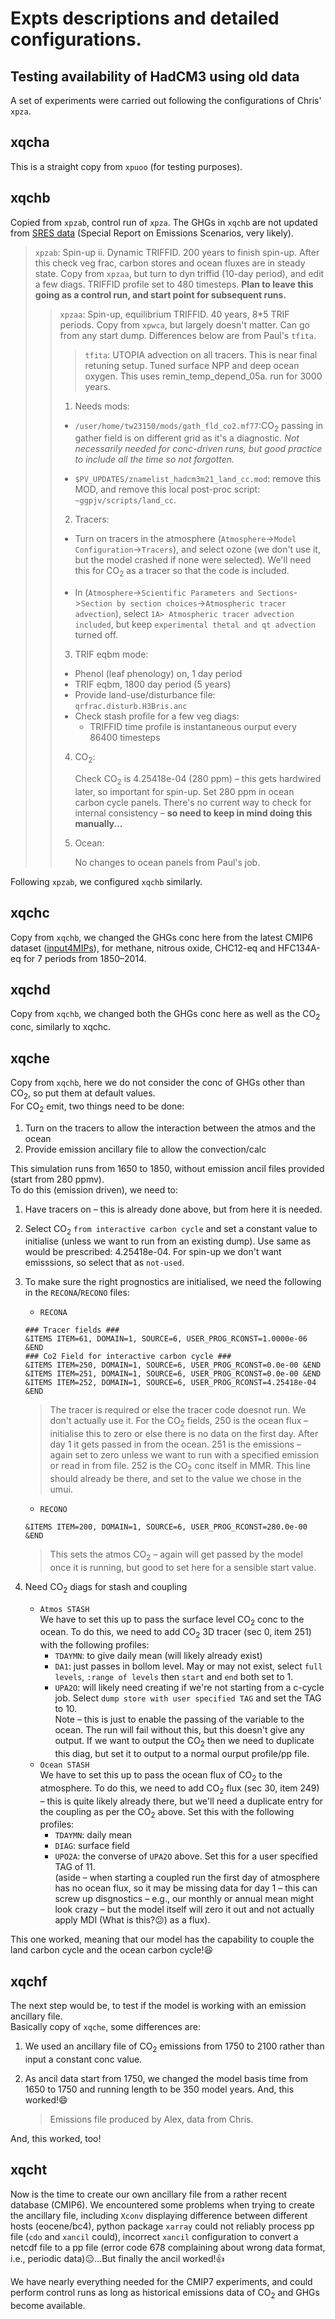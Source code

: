 # Expts descriptions and detailed configurations.

## Testing availability of HadCM3 using old data

A set of experiments were carried out following the configurations of Chris' `xpza`.  

## xqcha

This is a straight copy from `xpuoo` (for testing purposes).  

## xqchb

Copied from `xpzab`, control run of `xpza`.  The GHGs in `xqchb` are not updated from [SRES data](https://www.ipcc.ch/site/assets/uploads/2018/03/sres-en.pdf) (Special Report on Emissions Scenarios, very likely).
> `xpzab`: Spin-up ii. Dynamic TRIFFID. 200 years to finish spin-up. After this check veg frac, carbon stores and ocean fluxes are in steady state. Copy from `xpzaa`, but turn to dyn triffid (10-day period), and edit a few diags. TRIFFID profile set to 480 timesteps. **Plan to leave this going as a control run, and start point for subsequent runs.**
>
>> `xpzaa`: Spin-up, equilibrium TRIFFID. 40 years, 8*5 TRIF periods. Copy from `xpwca`, but largely doesn't matter. Can go from any start dump. Differences below are from Paul's `tfita`.
>>
>>> `tfita`: UTOPIA advection on all tracers. This is near final retuning setup. Tuned surface NPP and deep ocean oxygen. This uses remin_temp_depend_05a. run for 3000 years.
>>
>> 1. Needs mods:
>>
>>- `/user/home/tw23150/mods/gath_fld_co2.mf77`:CO<sub>2</sub> passing in gather field is on different grid as it's a diagnostic. *Not necessarily needed for conc-driven runs, but good practice to include all the time so not forgotten.*
>>
>>- `$PV_UPDATES/znamelist_hadcm3m21_land_cc.mod`: remove this MOD, and remove this local post-proc script: `~ggpjv/scripts/land_cc`.
>>
>> 2. Tracers:
>>
>>- Turn on tracers in the atmosphere (`Atmosphere`->`Model Configuration`->`Tracers`), and select ozone (we don't use it, but the model crashed if none were selected). We'll need this for CO<sub>2</sub> as a tracer so that the code is included.
>>
>>- In (`Atmosphere`->`Scientific Parameters and Sections`->`Section by section choices`->`Atmospheric tracer advection`), select `1A> Atmospheric tracer advection included`, but keep `experimental thetal and qt advection` turned off.
>>
>> 3. TRIF eqbm mode:
>>
>>- Phenol (leaf phenology) on, 1 day period
>>- TRIF eqbm, 1800 day period (5 years)
>>- Provide land-use/disturbance file: `qrfrac.disturb.H3Bris.anc`
>>- Check stash profile for a few veg diags:
>>    - TRIFFID time profile is instantaneous ourput every 86400 timesteps
>>
>> 4. CO<sub>2</sub>:
>>
>>    Check CO<sub>2</sub> is 4.25418e-04 (280 ppm) – this gets hardwired later, so important for spin-up. Set 280 ppm in ocean carbon cycle panels. There's no current way to check for internal consistency – **so need to keep in mind doing this manually...**
>>
>> 5. Ocean:
>>
>>    No changes to ocean panels from Paul's job.  

Following `xpzab`, we configured `xqchb` similarly.


## xqchc

Copy from `xqchb`, we changed the GHGs conc here from the latest CMIP6 dataset ([input4MIPs](https://docs.google.com/document/d/1pU9IiJvPJwRvIgVaSDdJ4O0Jeorv_2ekEtted34K9cA/edit?tab=t.0#heading=h.kbcgohrf04fo)), for methane, nitrous oxide, CHC12-eq and HFC134A-eq for 7 periods from 1850–2014.

## xqchd

Copy from `xqchb`, we changed both the GHGs conc here as well as the CO<sub>2</sub> conc, similarly to xqchc.

## xqche

Copy from `xqchb`, here we do not consider the conc of GHGs other than CO<sub>2</sub>, so put them at default values.  
For CO<sub>2</sub> emit, two things need to be done:

1. Turn on the tracers to allow the interaction between the atmos and the ocean
2. Provide emission ancillary file to allow the convection/calc  

This simulation runs from 1650 to 1850, without emission ancil files provided (start from 280 ppmv).  
To do this (emission driven), we need to:

1. Have tracers on – this is already done above, but from here it is needed.
2. Select CO<sub>2</sub> `from interactive carbon cycle` and set a constant value to initialise (unless we want to run from an existing dump). Use same as would be prescribed: 4.25418e-04. For spin-up we don't want emisssions, so select that as `not-used`.
3. To make sure the right prognostics are initialised, we need the following in the `RECONA`/`RECONO` files:  
   - `RECONA`   

    ```
    ### Tracer fields ###
    &ITEMS ITEM=61, DOMAIN=1, SOURCE=6, USER_PROG_RCONST=1.0000e-06 &END
    ### Co2 Field for interactive carbon cycle ###
    &ITEMS ITEM=250, DOMAIN=1, SOURCE=6, USER_PROG_RCONST=0.0e-00 &END
    &ITEMS ITEM=251, DOMAIN=1, SOURCE=6, USER_PROG_RCONST=0.0e-00 &END
    &ITEMS ITEM=252, DOMAIN=1, SOURCE=6, USER_PROG_RCONST=4.25418e-04 &END
    ```
    
    > The tracer is required or else the tracer code doesnot run. We don't actually use it. For the CO<sub>2</sub> fields, 250 is the ocean flux – initialise this to zero or else there is no data on the first day. After day 1 it gets passed in from the ocean. 251 is the emissions  – again set to zero unless we want to run with a specified emission or read in from file. 252 is the CO<sub>2</sub> conc itself in MMR. This line should already be there, and set to the value we chose in the umui.
    >
   - `RECONO`  

    ```
    &ITEMS ITEM=200, DOMAIN=1, SOURCE=6, USER_PROG_RCONST=280.0e-00 &END
    ```

    > This sets the atmos CO<sub>2</sub> – again will get passed by the model once it is running, but good to set here for a sensible start value.  
    > 
4. Need CO<sub>2</sub> diags for stash and coupling
   - `Atmos STASH`  
    We have to set this up to pass the surface level CO<sub>2</sub> conc to the ocean. To do this, we need to add CO<sub>2</sub> 3D tracer (sec 0, item 251) with the following profiles:
        - `TDAYMN`: to give daily mean (will likely already exist)  
        - `DA1`: just passes in bollom level. May or may not exist, select `full levels`, `:range of levels` then `start` and `end` both set to 1.  
        - `UPA2O`: will likely need creating if we're not starting from a c-cycle job. Select `dump store with user specified TAG` and set the TAG to 10.  
    Note – this is just to enable the passing of the variable to the ocean. The run will fail without this, but this doesn't give any output. If we want to output the CO<sub>2</sub> then we need to duplicate this diag, but set it to output to a normal ourput profile/pp file.  
   - `Ocean STASH`  
    We have to set this up to pass the ocean flux of CO<sub>2</sub> to the atmosphere. To do this, we need to add CO<sub>2</sub> flux (sec 30, item 249) – this is quite likely already there, but we'll need a duplicate entry for the coupling as per the CO<sub>2</sub> above. Set this with the following profiles:
        - `TDAYMN`: daily mean  
        - `DIAG`: surface field  
        - `UPO2A`: the converse of `UPA2O` above. Set this for a user specified TAG of 11.  
    (aside – when starting a coupled run the first day of atmosphere has no ocean flux, so it may be missing data for day 1 – this can screw up disgnostics – e.g., our monthly or annual mean might look crazy – but the model itself will zero it out and not actually apply MDI (What is this?:confused:) as a flux).  

This one worked, meaning that our model has the capability to couple the land carbon cycle and the ocean carbon cycle!:satisfied:

## xqchf

The next step would be, to test if the model is working with an emission ancillary file.  
Basically copy of `xqche`, some differences are:  

1. We used an ancillary file of CO<sub>2</sub> emissions from 1750 to 2100 rather than input a constant conc value.  

2. As ancil data start from 1750, we changed the model basis time from 1650 to 1750 and running length to be 350 model years. And, this worked!:smile:
   > 
   > Emissions file produced by Alex, data from Chris.  

And, this worked, too!

## xqcht  

Now is the time to create our own ancillary file from a rather recent database (CMIP6). We encountered some problems when trying to create the ancillary file, including `Xconv` displaying difference between different hosts (eocene/bc4), python package `xarray` could not reliably process pp file (`cdo` and `xancil` could), incorrect `xancil` configuration to convert a netcdf file to a pp file (error code 678 complaining about wrong data format, i.e., periodic data):expressionless:...But finally the ancil worked!:thumbsup:  

We have nearly everything needed for the CMIP7 experiments, and could perform control runs as long as historical emissions data of CO<sub>2</sub> and GHGs become available.

